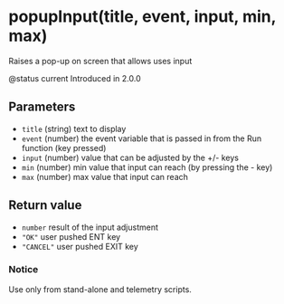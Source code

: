 # popupInput(title, event, input, min, max)

Raises a pop-up on screen that allows uses input

@status current Introduced in 2.0.0

## Parameters

* `title` (string) text to display
* `event` (number) the event variable that is passed in from the Run function (key pressed)
* `input` (number) value that can be adjusted by the +/­- keys
* `min` (number) min value that input can reach (by pressing the -­ key)
* `max` (number) max value that input can reach

## Return value

* `number` result of the input adjustment
* `"OK"` user pushed ENT key
* `"CANCEL"` user pushed EXIT key

### Notice

Use only from stand-alone and telemetry scripts.
